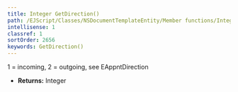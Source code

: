 ```yaml
---
title: Integer GetDirection()
path: /EJScript/Classes/NSDocumentTemplateEntity/Member functions/Integer GetDirection()
intellisense: 1
classref: 1
sortOrder: 2656
keywords: GetDirection()
---
```


1 = incoming, 2 = outgoing, see EAppntDirection



* **Returns:** Integer


